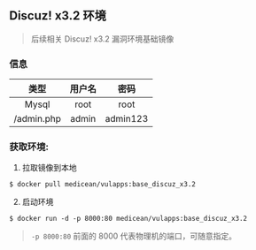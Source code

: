 ## Discuz! x3.2 环境

> 后续相关 Discuz! x3.2 漏洞环境基础镜像

### 信息

类型 | 用户名 | 密码
:-:|:-:|:-:
Mysql | root | root
/admin.php | admin | admin123


### 获取环境:

1. 拉取镜像到本地

 ```
$ docker pull medicean/vulapps:base_discuz_x3.2
 ```

2. 启动环境

 ```
$ docker run -d -p 8000:80 medicean/vulapps:base_discuz_x3.2
 ```
 > `-p 8000:80` 前面的 8000 代表物理机的端口，可随意指定。 

